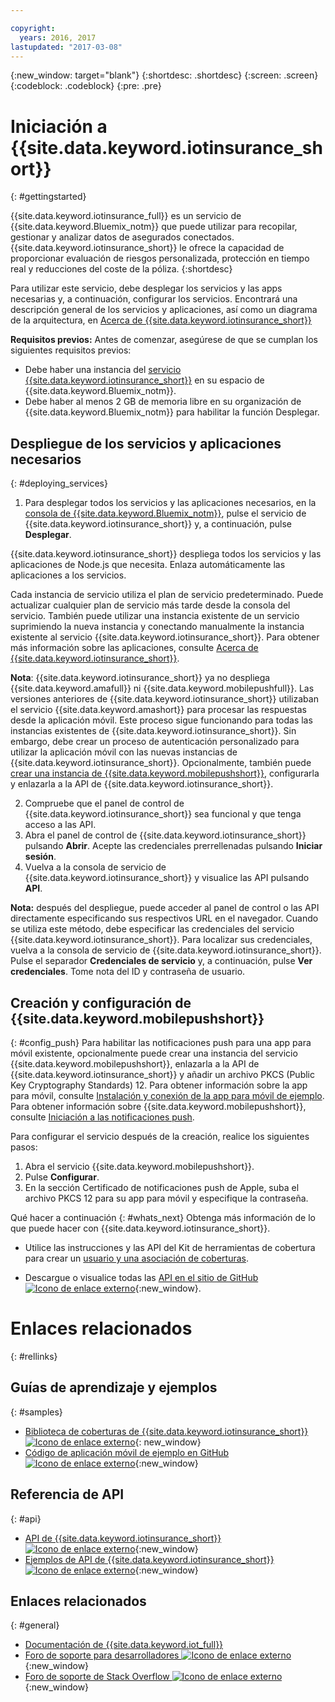 ```yaml
---

copyright:
  years: 2016, 2017
lastupdated: "2017-03-08"
---
```


<!-- Common attributes used in the template are defined as follows: -->
{:new_window: target="blank"}
{:shortdesc: .shortdesc}
{:screen: .screen}
{:codeblock: .codeblock}
{:pre: .pre}


<!-- {{site.data.keyword.iotinsurance_full}}  {{site.data.keyword.iotinsurance_short}}  -->


# Iniciación a {{site.data.keyword.iotinsurance_short}}
{: #gettingstarted}

{{site.data.keyword.iotinsurance_full}} es un servicio de {{site.data.keyword.Bluemix_notm}} que puede utilizar para recopilar, gestionar y analizar datos de asegurados conectados. {{site.data.keyword.iotinsurance_short}} le ofrece la capacidad de proporcionar evaluación de riesgos personalizada, protección en tiempo real y reducciones del coste de la póliza.
{:shortdesc}

Para utilizar este servicio, debe desplegar los servicios y las apps necesarias y, a continuación, configurar los servicios. Encontrará una descripción general de los servicios y aplicaciones, así como un diagrama de la arquitectura, en [Acerca de {{site.data.keyword.iotinsurance_short}}](iotinsurance_overview.html)

**Requisitos previos:** Antes de comenzar, asegúrese de que se cumplan los siguientes requisitos previos:
- Debe haber una instancia del [servicio {{site.data.keyword.iotinsurance_short}}](https://console.ng.bluemix.net/catalog/services/iot-for-insurance/) en su espacio de {{site.data.keyword.Bluemix_notm}}.
- Debe haber al menos 2 GB de memoria libre en su organización de {{site.data.keyword.Bluemix_notm}} para habilitar la función Desplegar.

## Despliegue de los servicios y aplicaciones necesarios
{: #deploying_services}

1. Para desplegar todos los servicios y las aplicaciones necesarios, en la [consola de {{site.data.keyword.Bluemix_notm}}](https://console.ng.bluemix.net/#all-items), pulse el servicio de {{site.data.keyword.iotinsurance_short}} y, a continuación, pulse **Desplegar**.

  {{site.data.keyword.iotinsurance_short}} despliega todos los servicios y las aplicaciones de Node.js que necesita. Enlaza automáticamente las aplicaciones a los servicios.

  Cada instancia de servicio utiliza el plan de servicio predeterminado. Puede actualizar cualquier plan de servicio más tarde desde la consola del servicio. También puede utilizar una instancia existente de un servicio suprimiendo la nueva instancia y conectando manualmente la instancia existente al servicio {{site.data.keyword.iotinsurance_short}}. Para obtener más información sobre las aplicaciones, consulte [Acerca de {{site.data.keyword.iotinsurance_short}}](iotinsurance_overview.html).

  **Nota**: {{site.data.keyword.iotinsurance_short}} ya no despliega {{site.data.keyword.amafull}} ni {{site.data.keyword.mobilepushfull}}. Las versiones anteriores de {{site.data.keyword.iotinsurance_short}} utilizaban el servicio {{site.data.keyword.amashort}} para procesar las respuestas desde la aplicación móvil. Este proceso sigue funcionando para todas las instancias existentes de {{site.data.keyword.iotinsurance_short}}. Sin embargo, debe crear un proceso de autenticación personalizado para utilizar la aplicación móvil con las nuevas instancias de {{site.data.keyword.iotinsurance_short}}. Opcionalmente, también puede [crear una instancia de {{site.data.keyword.mobilepushshort}}](https://console.ng.bluemix.net/docs/services/mobilepush/index.html), configurarla y enlazarla a la API de {{site.data.keyword.iotinsurance_short}}.

2. Compruebe que el panel de control de {{site.data.keyword.iotinsurance_short}} sea funcional y que tenga acceso a las API.
  1. Abra el panel de control de {{site.data.keyword.iotinsurance_short}} pulsando **Abrir**. Acepte las credenciales prerrellenadas pulsando **Iniciar sesión**.
  2. Vuelva a la consola de servicio de {{site.data.keyword.iotinsurance_short}} y visualice las API pulsando **API**.

  **Nota:** después del despliegue, puede acceder al panel de control o las API directamente especificando sus respectivos URL en el navegador. Cuando se utiliza este método, debe especificar las credenciales del servicio {{site.data.keyword.iotinsurance_short}}. Para localizar sus credenciales, vuelva a la consola de servicio de {{site.data.keyword.iotinsurance_short}}. Pulse el separador **Credenciales de servicio** y, a continuación, pulse **Ver credenciales**. Tome nota del ID y contraseña de usuario.


<!--
## Configuring
{: #iot4i_configservices}



### Configuring {{site.data.keyword.amashort}}
{: #config_ama}
1. Return to your Bluemix console. All apps and services that were deployed by {{site.data.keyword.iotinsurance_short}} are displayed.

2. Copy the URL of the {{site.data.keyword.iotinsurance_short}} API application. Right-click the API application and select **Copy Link Location**.

3. Open the {{site.data.keyword.amashort}} service. The service is available in the Services section of your {{site.data.keyword.Bluemix_notm}} console.

4. Enable authentication by clicking **On**.

5. In the **Custom** section, enter the following authentication credentials:

  - **Realm name**: `IoT4I`

  - **Custom Identity Provider Url**: Paste the URL of the API application that you copied in a previous step.

  - **Your Web Application Redirect URIs**: Leave this field blank.

6. Save your settings. You can now return to the {{site.data.keyword.iotinsurance_short}} service console or your {{site.data.keyword.Bluemix_notm}} console.
-->


## Creación y configuración de {{site.data.keyword.mobilepushshort}}
{: #config_push}
Para habilitar las notificaciones push para una app para móvil existente, opcionalmente puede crear una instancia del servicio {{site.data.keyword.mobilepushshort}}, enlazarla a la API de {{site.data.keyword.iotinsurance_short}} y añadir un archivo PKCS (Public Key Cryptography Standards) 12. Para obtener información sobre la app para móvil, consulte [Instalación y conexión de la app para móvil de ejemplo](iotinsurance_mobile_app.html). Para obtener información sobre {{site.data.keyword.mobilepushshort}}, consulte [Iniciación a las notificaciones push](https://console.ng.bluemix.net/docs/services/mobilepush/index.html).

Para configurar el servicio después de la creación, realice los siguientes pasos:

  1. Abra el servicio {{site.data.keyword.mobilepushshort}}.
  2. Pulse **Configurar**.
  3. En la sección Certificado de notificaciones push de Apple, suba el archivo PKCS 12 para su app para móvil y especifique la contraseña.


Qué hacer a continuación
{: #whats_next}
Obtenga más información de lo que puede hacer con {{site.data.keyword.iotinsurance_short}}.

- Utilice las instrucciones y las API del Kit de herramientas de cobertura para crear un [usuario y una asociación de coberturas](iotinsurance_shield_toolkit.html).
<!-- - Install and connect the [sample mobile app](iotinsurance_mobile_app.html). -->
- Descargue o visualice todas las [API en el sitio de GitHub ![Icono de enlace externo](../../icons/launch-glyph.svg)](https://github.com/IBM-Bluemix/iot4i-api-examples-nodejs/#iot-for-insurance-api-examples){:new_window}.

# Enlaces relacionados
{: #rellinks}

## Guías de aprendizaje y ejemplos
{: #samples}
* [Biblioteca de coberturas de {{site.data.keyword.iotinsurance_short}} ![Icono de enlace externo](../../icons/launch-glyph.svg)](https://github.com/ibm-watson-iot/ioti-shields){: new_window}
* [Código de aplicación móvil de ejemplo en GitHub ![Icono de enlace externo](../../icons/launch-glyph.svg)](https://github.com/ibm-watson-iot/ioti-mobile){:new_window}

## Referencia de API
{: #api}
* [API de {{site.data.keyword.iotinsurance_short}} ![Icono de enlace externo](../../icons/launch-glyph.svg)](https://iot4i-api-docs.mybluemix.net/){:new_window}
* [Ejemplos de API de {{site.data.keyword.iotinsurance_short}} ![Icono de enlace externo](../../icons/launch-glyph.svg)](https://github.com/IBM-Bluemix/iot4i-api-examples-nodejs/#iot-for-insurance-api-examples){:new_window}


## Enlaces relacionados
{: #general}
* [Documentación de {{site.data.keyword.iot_full}}](https://console.ng.bluemix.net/docs/services/IoT/index.html)
* [Foro de soporte para desarrolladores ![Icono de enlace externo](../../icons/launch-glyph.svg)](https://developer.ibm.com/answers/search.html?f=&type=question&redirect=search%2Fsearch&sort=relevance&q=%2B[iot]%20%2B[bluemix]){:new_window}
* [Foro de soporte de Stack Overflow ![Icono de enlace externo](../../icons/launch-glyph.svg)](http://stackoverflow.com/questions/tagged/ibm-bluemix){:new_window}
